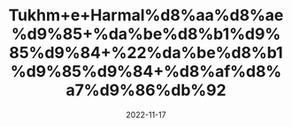 ---
title: 'Tukhm+e+Harmal%d8%aa%d8%ae%d9%85+%da%be%d8%b1%d9%85%d9%84+%22%da%be%d8%b1%d9%85%d9%84+%d8%af%d8%a7%d9%86%db%92'
date: '2022-11-17' 
metatag: '' 
inventory: '0' 
draft: false 
# meta description 
shortDescripton: '%22+Peganum+Harmala+Seeds+%22+The+Harmal+is+effective+in+relieving+remittent+and+chronic+fevers.+It+is+also+useful+in+relieving+chronic+malaria.'
description: 'Seed+%d8%aa%d8%ae%d9%85++%d8%a8%db%8c%d8%ac'
longdescription: ''
tags: ''
brand: ''
subCategory: ''
unit: '50 gm-Pk'
sellCount: '0'
featured: True
# product Price
price: '40.0'
# Product Short Description
shortDescription: '%22+Peganum+Harmala+Seeds+%22+The+Harmal+is+effective+in+relieving+remittent+and+chronic+fevers.+It+is+also+useful+in+relieving+chronic+malaria.'
productID: 'E5594861-3326-ED11-9968-005056B3A416'
type: 'products'
category: 'Seed+%d8%aa%d8%ae%d9%85++%d8%a8%db%8c%d8%ac' 
thumnailproduct: 'https://eraconnect.blob.core.windows.net/product-images/aminsaddiquidawakhana/E5594861-3326-ED11-9968-005056B3A416.webp' 
images:
  - image: 'https://eraconnect.blob.core.windows.net/product-images/aminsaddiquidawakhana/E5594861-3326-ED11-9968-005056B3A416.webp'  
Variants:
---